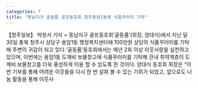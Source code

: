 ```yaml
---
categories: f
title: "동남지구 골동품 골프동호회 청주용암1동에 식품꾸러미 기탁"
---
```

【청주일보】 박창서 기자 = 동남지구 골프동호회‘골동품’(회장, 양대식)에서 지난 달 30일 충북 청주시 상당구 용암1동 행정복지센터에 100만원 상당의 식품꾸러미를 기탁해 주변의 귀감이 되고 있다.‘골동품’동호회에서는 매년 2회 이상 이웃사랑을 실천하고 있으며, 이번에는 용암1동 도깨비 보물창고에 식품꾸러미를 기탁해 관내 취약계층이 도깨비 보물창고를 더욱 풍성하게 이용 할 수 있도록 한 것이다. 양대식 동호회 회장은 “이번 기부를 통해 어려운 이웃들을 다시 한 번 살펴 볼 수 있는 기회가 되었고, 앞으로도 나눔 활동을 통해 이웃사